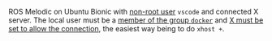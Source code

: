 ROS Melodic on Ubuntu Bionic with [non-root user](https://code.visualstudio.com/docs/remote/containers-advanced#_adding-a-nonroot-user-to-your-dev-container) `vscode` and connected X server. The local user must be a [member of the group `docker`](https://docs.docker.com/engine/install/linux-postinstall/) and [X must be set to allow the connection](https://linux.die.net/man/1/xhost), the easiest way being to do `xhost +`.

